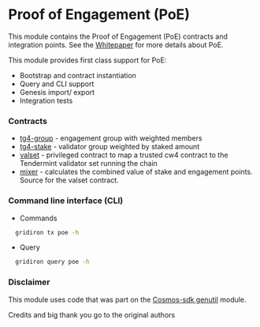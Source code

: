 # Proof of Engagement (PoE)

This module contains the Proof of Engagement (PoE) contracts and integration points. See
the [Whitepaper](https://github.com/mage-coven/ProofOfEngagement) for more details about PoE.

This module provides first class support for PoE:

* Bootstrap and contract instantiation
* Query and CLI support
* Genesis import/ export
* Integration tests

### Contracts

* [tg4-group](https://github.com/mage-coven/gridiron-contracts/tree/main/contracts/tg4-group) - engagement group with weighted
  members
* [tg4-stake](https://github.com/mage-coven/gridiron-contracts/tree/main/contracts/tg4-stake) - validator group weighted by
  staked amount
* [valset](https://github.com/mage-coven/gridiron-contracts/tree/main/contracts/gridiron-valset) - privileged contract to map a
  trusted cw4 contract to the Tendermint validator set running the chain
* [mixer](https://github.com/mage-coven/gridiron-contracts/tree/main/contracts/tg4-mixer) - calculates the combined value of
  stake and engagement points. Source for the valset contract.

### Command line interface (CLI)

* Commands

```sh
  gridiron tx poe -h
```

* Query

```sh
  gridiron query poe -h
```

### Disclaimer

This module uses code that was part on
the [Cosmos-sdk genutil](https://github.com/cosmos/cosmos-sdk/tree/v0.42.5/x/genutil) module.

Credits and big thank you go to the original authors